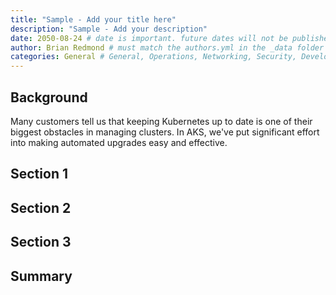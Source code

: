 ```yaml
---
title: "Sample - Add your title here"
description: "Sample - Add your description"
date: 2050-08-24 # date is important. future dates will not be published
author: Brian Redmond # must match the authors.yml in the _data folder
categories: General # General, Operations, Networking, Security, Developer topics, Add-ons
---
```


## Background

Many customers tell us that keeping Kubernetes up to date is one of their biggest obstacles in managing clusters. In AKS, we've put significant effort into making automated upgrades easy and effective. 

## Section 1


## Section 2


## Section 3


## Summary

